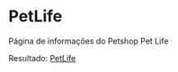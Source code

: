 # PetLife
 Página de informações do Petshop Pet Life

 Resultado: [PetLife](https://rafasxpl.github.io/PetLife/)
